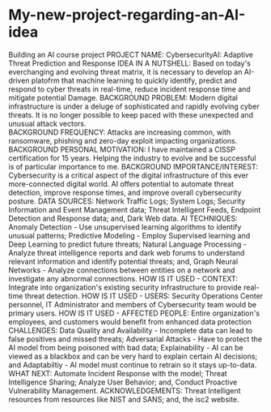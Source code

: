 # My-new-project-regarding-an-AI-idea
Building an AI course project
PROJECT NAME:  CybersecurityAI:  Adaptive Threat Prediction and Response
IDEA IN A NUTSHELL:  Based on today's everchanging and evolving threat matrix, it is necessary to develop an AI-driven platofrm that machine learning to quickly identify, predict and respond to cyber threats in real-time, reduce incident response time and mitigate potential Damage.
BACKGROUND PROBLEM:  Modern digital infrastructure is under a deluge of sophisticated and rapidly evolving cyber threats.  It is no longer possible to keep paced with these unexpected and unusual attack vectors.  
BACKGROUND FREQUENCY:  Attacks are increasing common, with ransomware, phishing and zero-day exploit impacting organizations.
BACKGROUND PERSONAL MOTIVATION:  I have maintained a CISSP certification for 15 years.  Helping the industry to evolve and be successful is of particular importance to me.
BACKGROUND IMPORTANCE/INTEREST:  Cybersecurity is a critical aspect of the digital infrastructure of this ever more-connected digital world.  AI offers potential to automate threat detection, improve response times, and improve overall cybersecurity posture.
DATA SOURCES:  Network Traffic Logs; System Logs; Security Information and Event Management data; Threat Intelligent Feeds, Endpoint Detection and Response data; and, Dark Web data.
AI TECHNIQUES:  Anomaly Detection - Use unsupervised learning algorithms to identify unusual patterns; Predictive Modeling - Employ Supervised learning and Deep Learning to predict future threats; Natural Language Processing - Analyze threat intelligence reports and dark web forums to understand relevant information and identify potential threats; and, Graph Neural Networks - Analyze connections between entities on a network and investigate any abnormal connections.
HOW IS IT USED - CONTEXT:  Integrate into organization's existing security infrastructure to provide real-time threat detection.
HOW IS IT USED - USERS:  Security Operations Center personnel, IT Administrator and members of Cybersecurity team would be primary users.
HOW IS IT USED - AFFECTED PEOPLE:  Entire organization's employees, and customers would benefit from enhanced data protection
CHALLENGES:  Data Quality and Availability - Incomplete data can lead to false positives and missed threats; Adversarial Attacks - Have to protect the AI model from being poisoned with bad data; Explainability - AI can be viewed as a blackbox and can be very hard to explain certain AI decisions; and Adaptabiltiy - AI model must continue to retrain so it stays up-to-data.
WHAT NEXT:  Automate Incident Response with the model;  Threat Intelligence Sharing; Analyze User Behavior; and, Conduct Proactive Vulnerability Management.
ACKNOWLEDGEMENTS:  Threat Intelligent resources from resources like NIST and SANS; and, the isc2 website.
